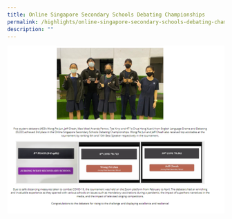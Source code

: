 ```yaml
---
title: Online Singapore Secondary Schools Debating Championships
permalink: /highlights/online-singapore-secondary-schools-debating-championships/
description: ""
---
```

![](/images/debate.png)